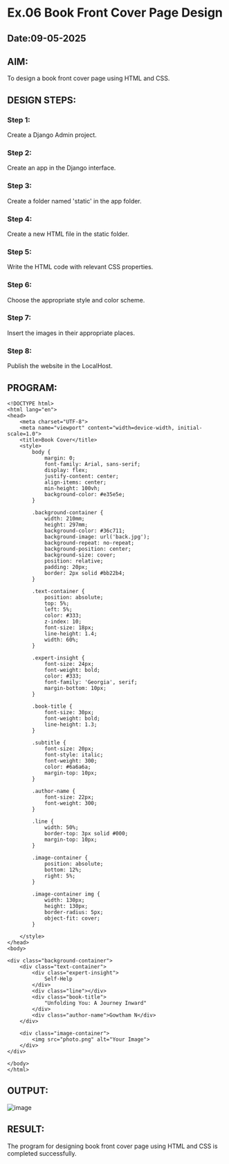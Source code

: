 # Ex.06 Book Front Cover Page Design
## Date:09-05-2025

## AIM:
 To design a book front cover page using HTML and CSS.

## DESIGN STEPS:

### Step 1:
Create a Django Admin project.

### Step 2:
Create an app in the Django interface.

### Step 3:
Create a folder named 'static' in the app folder.

### Step 4:
Create a new HTML file in the static folder.

### Step 5:
Write the HTML code with relevant CSS properties.

### Step 6:
Choose the appropriate style and color scheme.

### Step 7:
Insert the images in their appropriate places.

### Step 8:
Publish the website in the LocalHost.

## PROGRAM:
```
<!DOCTYPE html>
<html lang="en">
<head>
    <meta charset="UTF-8">
    <meta name="viewport" content="width=device-width, initial-scale=1.0">
    <title>Book Cover</title>
    <style>
        body {
            margin: 0;
            font-family: Arial, sans-serif;
            display: flex;
            justify-content: center;
            align-items: center;
            min-height: 100vh;
            background-color: #e35e5e;
        }

        .background-container {
            width: 210mm;
            height: 297mm;
            background-color: #36c711;
            background-image: url('back.jpg');
            background-repeat: no-repeat;
            background-position: center;
            background-size: cover;
            position: relative;
            padding: 20px;
            border: 2px solid #bb22b4;
        }

        .text-container {
            position: absolute;
            top: 5%; 
            left: 5%;
            color: #333;
            z-index: 10;
            font-size: 18px;
            line-height: 1.4;
            width: 60%; 
        }

        .expert-insight {
            font-size: 24px;
            font-weight: bold;
            color: #333;
            font-family: 'Georgia', serif;
            margin-bottom: 10px;
        }

        .book-title {
            font-size: 30px;
            font-weight: bold;
            line-height: 1.3;
        }

        .subtitle {
            font-size: 20px;
            font-style: italic;
            font-weight: 300;
            color: #6a6a6a;
            margin-top: 10px;
        }

        .author-name {
            font-size: 22px;
            font-weight: 300;
        }

        .line {
            width: 50%; 
            border-top: 3px solid #000; 
            margin-top: 10px;
        }

        .image-container {
            position: absolute;
            bottom: 12%;
            right: 5%;
        }

        .image-container img {
            width: 130px;
            height: 130px;
            border-radius: 5px;
            object-fit: cover;
        }

    </style>
</head>
<body>

<div class="background-container">
    <div class="text-container">
        <div class="expert-insight">
            Self-Help
        </div>
        <div class="line"></div> 
        <div class="book-title">
            "Unfolding You: A Journey Inward"
        </div>
        <div class="author-name">Gowtham N</div>
    </div>

    <div class="image-container">
        <img src="photo.png" alt="Your Image">
    </div>
</div>

</body>
</html>
```

## OUTPUT:
![image](https://github.com/user-attachments/assets/3ec97039-a3b8-4310-9068-3af14528e25d)


## RESULT:
The program for designing book front cover page using HTML and CSS is completed successfully.
